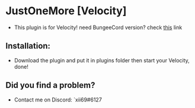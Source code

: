 # JustOneMore [Velocity]
* This plugin is for Velocity! need BungeeCord version? check [this](https://www.spigotmc.org/resources/justonemore-bungeecord.2227/) link

## Installation:
* Download the plugin and put it in plugins folder then start your Velocity, done!

## Did you find a problem?
* Contact me on Discord: `xii69#6127
